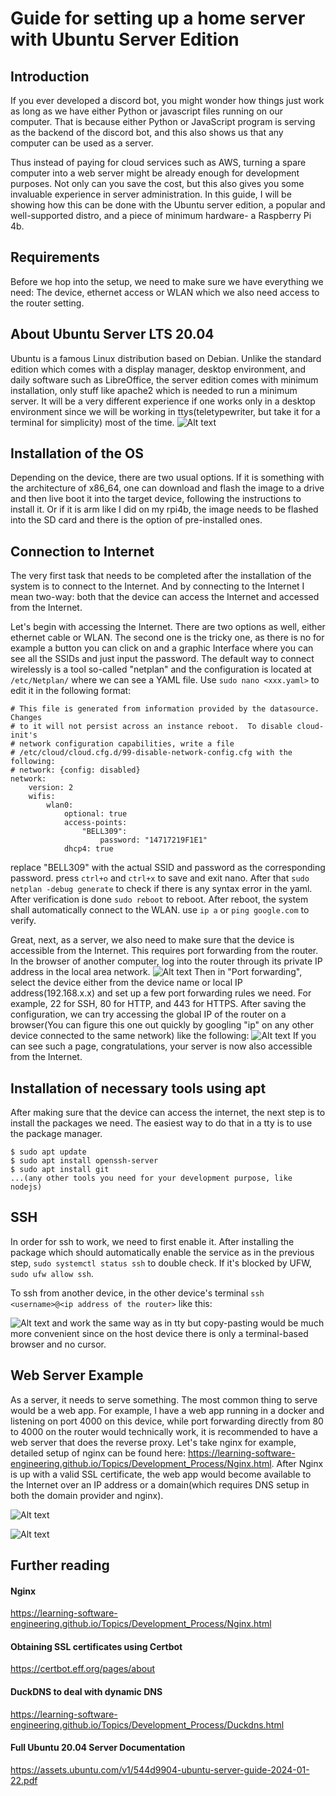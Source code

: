 # Guide for setting up a home server with Ubuntu Server Edition

## Introduction
If you ever developed a discord bot, you might wonder how things just work as long as we have either Python or javascript files running on our computer. That is because either Python or JavaScript program is serving as the backend of the discord bot, and this also shows us that any computer can be used as a server.  

Thus instead of paying for cloud services such as AWS, turning a spare computer into a web server might be already enough for development purposes. Not only can you save the cost, but this also gives you some invaluable experience in server administration. In this guide, I will be showing how this can be done with the Ubuntu server edition, a popular and well-supported distro, and a piece of minimum hardware- a Raspberry Pi 4b.

## Requirements

Before we hop into the setup, we need to make sure we have everything we need: The device, ethernet access or WLAN which we also need access to the router setting.

## About Ubuntu Server LTS 20.04
Ubuntu is a famous Linux distribution based on Debian. Unlike the standard edition which comes with a display manager, desktop environment, and daily software such as LibreOffice, the server edition comes with minimum installation, only stuff like apache2 which is needed to run a minimum server. It will be a very different experience if one works only in a desktop environment since we will be working in ttys(teletypewriter, but take it for a terminal for simplicity) most of the time.
![Alt text](Assets/IMG_20240315_021624_8542.jpg)

## Installation of the OS

Depending on the device, there are two usual options. If it is something with the architecture of x86_64, one can download and flash the image to a drive and then live boot it into the target device, following the instructions to install it. Or if it is arm like I did on my rpi4b, the image needs to be flashed into the SD card and there is the option of pre-installed ones. 

## Connection to Internet
The very first task that needs to be completed after the installation of the system is to connect to the Internet. And by connecting to the Internet I mean two-way: both that the device can access the Internet and accessed from the Internet.  

Let's begin with accessing the Internet. There are two options as well, either ethernet cable or WLAN. The second one is the tricky one, as there is no for example a button you can click on and a graphic Interface where you can see all the SSIDs and just input the password. The default way to connect wirelessly is a tool so-called "netplan" and the configuration is located at `/etc/Netplan/` where we can see a YAML file. Use `sudo nano <xxx.yaml>` to edit it in the following format:

```
# This file is generated from information provided by the datasource.  Changes
# to it will not persist across an instance reboot.  To disable cloud-init's
# network configuration capabilities, write a file
# /etc/cloud/cloud.cfg.d/99-disable-network-config.cfg with the following:
# network: {config: disabled}
network:
    version: 2
    wifis:
        wlan0:
            optional: true
            access-points:
                "BELL309":
                    password: "14717219F1E1"
            dhcp4: true  

```
replace "BELL309" with the actual SSID and password as the corresponding password. press `ctrl+o` and `ctrl+x` to save and exit nano. After that `sudo netplan -debug generate` to check if there is any syntax error in the yaml. After verification is done `sudo reboot` to reboot. After reboot, the system shall automatically connect to the WLAN. use `ip a` or `ping google.com` to verify.  

Great, next, as a server, we also need to make sure that the device is accessible from the Internet. This requires port forwarding from the router.
In the browser of another computer, log into the router through its private IP address in the local area network. 
![Alt text](Assets/port.png)
Then in "Port forwarding", select the device either from the device name or local IP address(192.168.x.x) and set up a few port forwarding rules we need. For example, 22 for SSH, 80 for HTTP, and 443 for HTTPS. After saving the configuration, we can try accessing the global IP of the router on a browser(You can figure this one out quickly by googling "ip" on any other device connected to the same network) like the following: 
![Alt text](Assets/image.png)
If you can see such a page, congratulations, your server is now also accessible from the Internet.
## Installation of necessary tools using apt

After making sure that the device can access the internet, the next step is to install the packages we need. The easiest way to do that in a tty is to use the package manager.
```
$ sudo apt update
$ sudo apt install openssh-server
$ sudo apt install git
...(any other tools you need for your development purpose, like nodejs)
```

## SSH
In order for ssh to work, we need to first enable it. After installing the package which should automatically enable the service as in the previous step, `sudo systemctl status ssh` to double check. If it's blocked by UFW, `sudo ufw allow ssh`.  

To ssh from another device, in the other device's terminal
`ssh <username>@<ip address of the router>` like this:  

![Alt text](Assets/ssh.png)
and work the same way as in tty but copy-pasting would be much more convenient since on the host device there is only a terminal-based browser and no cursor.

## Web Server Example

As a server, it needs to serve something. The most common thing to serve would be a web app. For example, I have a web app running in a docker and listening on port 4000 on this device, while port forwarding directly from 80 to 4000 on the router would technically work, it is recommended to have a web server that does the reverse proxy. Let's take nginx for example, detailed setup of nginx can be found here: https://learning-software-engineering.github.io/Topics/Development_Process/Nginx.html. After Nginx is up with a valid SSL certificate, the web app would become available to the Internet over an IP address or a domain(which requires DNS setup in both the domain provider and nginx).  

![Alt text](Assets/nginx.png)

![Alt text](Assets/invidious.png)
## Further reading
#### Nginx
https://learning-software-engineering.github.io/Topics/Development_Process/Nginx.html

#### Obtaining SSL certificates using Certbot

https://certbot.eff.org/pages/about

#### DuckDNS to deal with dynamic DNS

https://learning-software-engineering.github.io/Topics/Development_Process/Duckdns.html

#### Full Ubuntu 20.04 Server Documentation

https://assets.ubuntu.com/v1/544d9904-ubuntu-server-guide-2024-01-22.pdf


